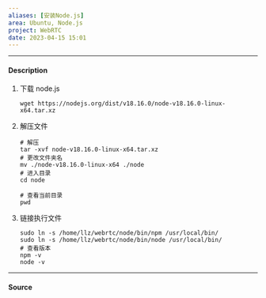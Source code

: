 ```yaml
---
aliases: [安装Node.js]
area: Ubuntu, Node.js
project: WebRTC
date: 2023-04-15 15:01
---
```

---
#### Description
1. 下载 node.js
    ```shell
    wget https://nodejs.org/dist/v18.16.0/node-v18.16.0-linux-x64.tar.xz
    ```
2. 解压文件
    ```shell
    # 解压
    tar -xvf node-v18.16.0-linux-x64.tar.xz
    # 更改文件夹名
    mv ./node-v18.16.0-linux-x64 ./node
    # 进入目录
    cd node
    
    # 查看当前目录
    pwd
    ```
3. 链接执行文件
    ```shell
    sudo ln -s /home/llz/webrtc/node/bin/npm /usr/local/bin/
    sudo ln -s /home/llz/webrtc/node/bin/node /usr/local/bin/
    # 查看版本
    npm -v
    node -v
    ```

---
#### Source
